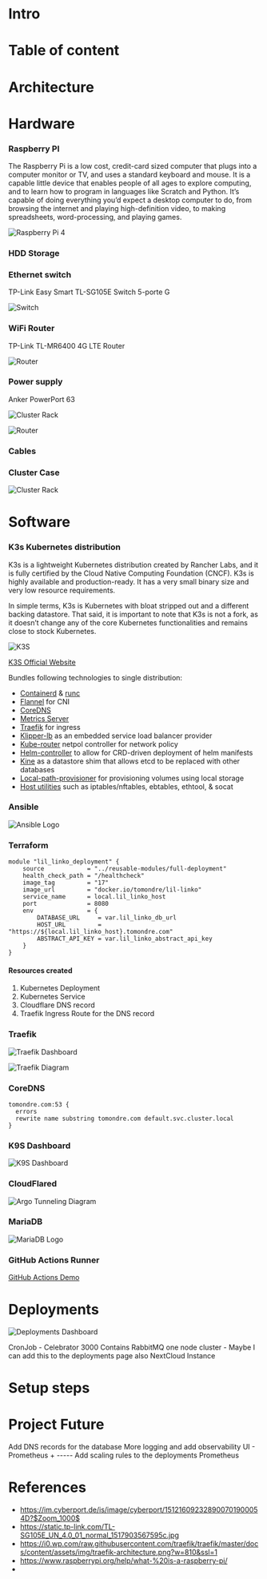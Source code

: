 # Intro

# Table of content

# Architecture

[comment]: <> (Diagram)

[comment]: <> (2 Pis for Kubernetes cluster - cluster contains stateless applications, third pi used for Database, cloud instance &#40;stateful applications&#41;)

# Hardware

### Raspberry PI

The Raspberry Pi is a low cost, credit-card sized computer that plugs into a computer monitor or TV, and uses a standard keyboard and mouse. It is a capable little device that enables people of all ages to explore computing, and to learn how to program in languages like Scratch and Python. It’s capable of doing everything you’d expect a desktop computer to do, from browsing the internet and playing high-definition video, to making spreadsheets, word-processing, and playing games.

![Raspberry Pi 4](./doc/Image05%20-%20Rasperry%20Pi%204.jpg)

[comment]: <> (Brand, specs, number of pis)

### HDD Storage

[comment]: <> (External HDD mounted as a disk to the stateful appplication pi with the sharing enabled to the other two PIs)

### Ethernet switch

TP-Link Easy Smart TL-SG105E Switch 5-porte G

![Switch](./doc/Image06%20-%20Switch.jpg)


[comment]: <> (Brand, specs, capacity, price)

### WiFi Router

TP-Link TL-MR6400 4G LTE Router

![Router](./doc/Image07%20-%20Router.png)

[comment]: <> (TODO Convert the image )


[comment]: <> (Brand, specs, price type - SIM)

### Power supply

Anker PowerPort 63

![Cluster Rack](./doc/Image17%20-%20Anker%20Power%20Supply.png)

![Router](./doc/Image07%20-%20)

[comment]: <> (It was possible to use POE technology &#40;Power Over Ethernet&#41; - didn't use due to the hats being expensive)

[comment]: <> (Into to why good power supply is important, brand, specs, price)

### Cables

[comment]: <> (List - Types, price length? )

### Cluster Case

![Cluster Rack](./doc/Image09%20-%20Cluster%20case.png)

[comment]: <> (Rack with cooling + added heat sinks on the PI chip - where to buy + price - aliexpress has rack usually
without fans)

# Software

### K3s Kubernetes distribution

K3s is a lightweight Kubernetes distribution created by Rancher Labs, and it is fully certified by the Cloud Native Computing Foundation (CNCF). K3s is highly available and production-ready. It has a very small binary size and very low resource requirements.

In simple terms, K3s is Kubernetes with bloat stripped out and a different backing datastore. That said, it is important to note that K3s is not a fork, as it doesn’t change any of the core Kubernetes functionalities and remains close to stock Kubernetes.

![K3S](./doc/Image10%20-%20K3S%20Logo.png)

[K3S Official Website](https://rancher.com/docs/k3s/latest/en/)

Bundles following technologies to single distribution:

* [Containerd](https://containerd.io/) & [runc](https://github.com/opencontainers/runc)
* [Flannel](https://github.com/coreos/flannel) for CNI
* [CoreDNS](https://coredns.io/)
* [Metrics Server](https://github.com/kubernetes-sigs/metrics-server)
* [Traefik](https://containo.us/traefik/) for ingress
* [Klipper-lb](https://github.com/k3s-io/klipper-lb) as an embedded service load balancer provider
* [Kube-router](https://www.kube-router.io/) netpol controller for network policy
* [Helm-controller](https://github.com/k3s-io/helm-controller) to allow for CRD-driven deployment of helm manifests
* [Kine](https://github.com/k3s-io/kine) as a datastore shim that allows etcd to be replaced with other databases
* [Local-path-provisioner](https://github.com/rancher/local-path-provisioner) for provisioning volumes using local
  storage
* [Host utilities](https://github.com/k3s-io/k3s-root) such as iptables/nftables, ebtables, ethtool, & socat

[comment]: <> (Had other possibilities, but have chosen to use this distribution due to: easy installation, documentation and a lot of support )

[comment]: <> (What is, link, pros )

### Ansible

![Ansible Logo](./doc/Image11%20-%20Ansible%20Logo.png)

[comment]: <> (What was used for, link to repo with Ansible settings)

### Terraform

[comment]: <> (Url to the project with Terraform, what was used for, reusable modules, state locking, state store - Terraform Cloud)

[comment]: <> (Code example with the full-deployment module - what resources are created when deployed?)

```
module "lil_linko_deployment" {
    source            = "../reusable-modules/full-deployment"
    health_check_path = "/healthcheck"
    image_tag         = "17"
    image_url         = "docker.io/tomondre/lil-linko"
    service_name      = local.lil_linko_host
    port              = 8080
    env               = {
        DATABASE_URL     = var.lil_linko_db_url
        HOST_URL         = "https://${local.lil_linko_host}.tomondre.com"
        ABSTRACT_API_KEY = var.lil_linko_abstract_api_key
    }
}
```

#### Resources created

1. Kubernetes Deployment
2. Kubernetes Service
3. Cloudflare DNS record
4. Traefik Ingress Route for the DNS record

### Traefik

![Traefik Dashboard](./doc/Image15%20-%20Traefik%20Dashboard.png)

![Traefik Diagram](./doc/Image03%20-%20Traefik%20Diagram.png)

[comment]: <> (Reverse proxy that proxies traffic to the correct kubernetes services based on the host header value of the request. This is the only endpoint exposed to the network - on ports 80 and 443 )

### CoreDNS

```
tomondre.com:53 {
  errors
  rewrite name substring tomondre.com default.svc.cluster.local
}
```

### K9S Dashboard

![K9S Dashboard](./doc/Image14%20-%20K9S%20Dashboard.png)


[comment]: <> (Intro to the tool, Observability, very powerful tool to see all resource within the cluster)

### CloudFlared

![Argo Tunneling Diagram](./doc/Image12%20-%20Argo%20Tunnel%20Diagram.png)

[comment]: <> (Problem CG NAT, solution, security, what technology is used, how is it connected to the Cloudfare network - long polling)

### MariaDB

![MariaDB Logo](./doc/Image16%20-%20MariaDB%20Logo.png)

[comment]: <> (Why has been chosen, connectivity - overall very good for the PIs)

### GitHub Actions Runner

[comment]: <> (TODO Check)

[GitHub Actions Demo](https://github.io/tomondre/celebrator-3000/.github/workflowa)

# Deployments

![Deployments Dashboard](./doc/Image13%20-%20Deployments%20Dashboard.png)

CronJob - Celebrator 3000 Contains RabbitMQ one node cluster - Maybe I can add this to the deployments page also
NextCloud Instance


[comment]: <> (Link to the page with all the deployments)

[comment]: <> (- [Deployments]&#40;https://deployments.tomondre.com&#41;)

# Setup steps

[comment]: <> (https://www.youtube.com/watch?v=X9fSMGkjtug&t=1137s)

# Project Future

Add DNS records for the database More logging and add observability UI - Prometheus + ----- Add scaling rules to the
deployments Prometheus

# References

* https://im.cyberport.de/is/image/cyberport/151216092328900701900054D?$Zoom_1000$
* https://static.tp-link.com/TL-SG105E_UN_4.0_01_normal_1517903567595c.jpg
* https://i0.wp.com/raw.githubusercontent.com/traefik/traefik/master/docs/content/assets/img/traefik-architecture.png?w=810&ssl=1 
* https://www.raspberrypi.org/help/what-%20is-a-raspberry-pi/
* 